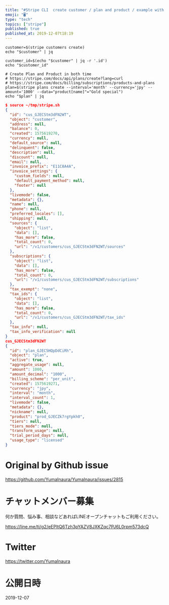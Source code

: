 ```yaml
---
title: "#Stripe CLI  create customer / plan and product / example with jq comm"
emoji: "🖥"
type: "tech"
topics: ["stripe"]
published: true
published_at: 2019-12-07t18:19
---
```


```
customer=$(stripe customers create)
echo "$customer" | jq

customer_id=$(echo "$customer" | jq -r '.id')
echo "$customer_id"

# Create Plan and Product in both time
# https://stripe.com/docs/api/plans/create?lang=curl
# https://stripe.com/docs/billing/subscriptions/products-and-plans
plan=$(stripe plans create --interval='month' --currency='jpy' --amount='1000' --data="product[name]"="Gold special")
echo "$plan" | jq
```

```json
$ source ~/tmp/stripe.sh
{
  "id": "cus_GJECStm3dFN2WT",
  "object": "customer",
  "address": null,
  "balance": 0,
  "created": 1575619270,
  "currency": null,
  "default_source": null,
  "delinquent": false,
  "description": null,
  "discount": null,
  "email": null,
  "invoice_prefix": "E11C8A4A",
  "invoice_settings": {
    "custom_fields": null,
    "default_payment_method": null,
    "footer": null
  },
  "livemode": false,
  "metadata": {},
  "name": null,
  "phone": null,
  "preferred_locales": [],
  "shipping": null,
  "sources": {
    "object": "list",
    "data": [],
    "has_more": false,
    "total_count": 0,
    "url": "/v1/customers/cus_GJECStm3dFN2WT/sources"
  },
  "subscriptions": {
    "object": "list",
    "data": [],
    "has_more": false,
    "total_count": 0,
    "url": "/v1/customers/cus_GJECStm3dFN2WT/subscriptions"
  },
  "tax_exempt": "none",
  "tax_ids": {
    "object": "list",
    "data": [],
    "has_more": false,
    "total_count": 0,
    "url": "/v1/customers/cus_GJECStm3dFN2WT/tax_ids"
  },
  "tax_info": null,
  "tax_info_verification": null
}
cus_GJECStm3dFN2WT
{
  "id": "plan_GJEC5HQpDdCiRh",
  "object": "plan",
  "active": true,
  "aggregate_usage": null,
  "amount": 1000,
  "amount_decimal": "1000",
  "billing_scheme": "per_unit",
  "created": 1575619271,
  "currency": "jpy",
  "interval": "month",
  "interval_count": 1,
  "livemode": false,
  "metadata": {},
  "nickname": null,
  "product": "prod_GJECZk7rgYpkh0",
  "tiers": null,
  "tiers_mode": null,
  "transform_usage": null,
  "trial_period_days": null,
  "usage_type": "licensed"
}
```

# Original by Github issue

https://github.com/YumaInaura/YumaInaura/issues/2815








<!-- Update From Qiita API -->

# チャットメンバー募集


何か質問、悩み事、相談などあればLINEオープンチャットもご利用ください。

https://line.me/ti/g2/eEPltQ6Tzh3pYAZV8JXKZqc7PJ6L0rpm573dcQ





# Twitter


https://twitter.com/YumaInaura


<!-- Update From Qiita API -->



# 公開日時

2019-12-07
